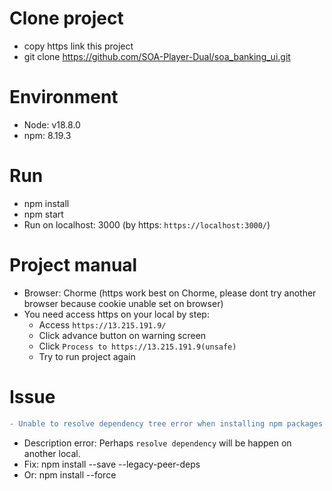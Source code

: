 # Clone project
 - copy https link this project
 - git clone https://github.com/SOA-Player-Dual/soa_banking_ui.git

# Environment
 - Node: v18.8.0
 - npm: 8.19.3
 
# Run
 - npm install
 - npm start
 - Run on localhost: 3000 (by https: `https://localhost:3000/`)

# Project manual
 - Browser: Chorme (https work best on Chorme, please dont try another browser because cookie unable set on browser)
 - You need access https on your local by step:
   + Access `https://13.215.191.9/`
   + Click advance button on warning screen
   + Click `Process to https://13.215.191.9(unsafe)`
   + Try to run project again
   
# Issue
 ```diff
- Unable to resolve dependency tree error when installing npm packages
```
 - Description error: Perhaps `resolve dependency` will be happen on another local.
 - Fix: npm install --save --legacy-peer-deps 
 - Or: npm install --force
 
